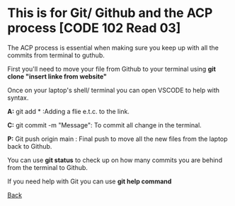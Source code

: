 # This is for Git/ Github and the ACP process  [CODE 102 Read 03]

The ACP process is essential when making sure you keep up with all the commits from terminal to guthub.

First you'll need to move your file from Github to your terminal using **git clone "insert linke from website"**

Once on your laptop's shell/ terminal you can open VSCODE to help with syntax.

**A:** git add * :Adding a flie e.t.c. to the link.

**C:** git commit -m "Message": To commit all change in the terminal.

**P:** Git push origin main : Final push to move all the new files from the laptop back to Github.

You can use **git status** to check up on how many commits you are behind from the terminal to Github.

If you need help with Git you can use **git help command** 

[Back](README.md)
